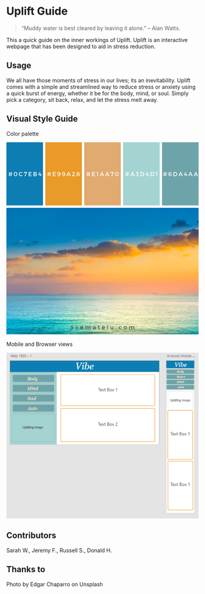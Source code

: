 # Uplift Guide

> “Muddy water is best cleared by leaving it alone.” – Alan Watts.

This a quick guide on the inner workings of Uplift. Uplift is an interactive webpage that has been designed to aid in stress reduction.

## Usage

We all have those moments of stress in our lives; its an inevitability. Uplift comes with a simple and streamlined way to reduce stress or anxiety using a quick burst of energy, whether it be for the body, mind, or soul. Simply pick a category, sit back, relax, and let the stress melt away.

## Visual Style Guide

Color palette

![colpal](images/color-palette-292.png)

Mobile and Browser views

![browserviews](images/image.png)

## Contributors

Sarah W., Jeremy F., Russell S., Donald H.

## Thanks to

Photo by Edgar Chaparro on Unsplash
